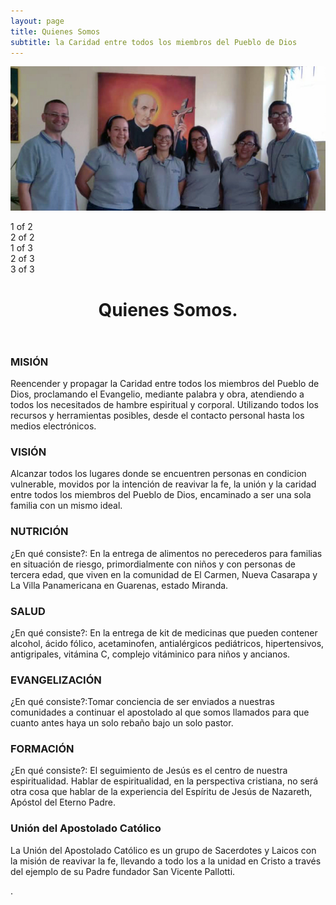 ```yaml
---
layout: page
title: Quienes Somos
subtitle: la Caridad entre todos los miembros del Pueblo de Dios
---
```


![directiva](/assets/img/directiva.jpg)


<div class="container text-center">
  <div class="row">
    <div class="col">
      1 of 2
    </div>
    <div class="col">
      2 of 2
    </div>
  </div>
  <div class="row">
    <div class="col">
      1 of 3
    </div>
    <div class="col">
      2 of 3
    </div>
    <div class="col">
      3 of 3
    </div>
  </div>
</div>


<header class="major"><h1>Quienes Somos.</h1></header>
		
<div class="row">
	
<div class="6u 12u$(small)">
<h3>MISIÓN</h3>
<p>Reencender y propagar la Caridad entre todos los miembros del Pueblo de Dios, proclamando el Evangelio, mediante palabra y obra, atendiendo a todos los necesitados de hambre espiritual y corporal. Utilizando todos los recursos y herramientas posibles, desde el contacto personal hasta los medios electrónicos.</p>
</div>
	
<div class="6u$ 12u$(small)">
<h3>VISIÓN</h3>
<p>Alcanzar todos los lugares donde se encuentren personas en condicion vulnerable, movidos por la intención de reavivar la fe, la unión y la caridad entre todos los miembros del Pueblo de Dios, encaminado a ser una sola familia con un mismo ideal.</p>
</div>

</div><!--/row-->
 
<!-- Break -->
<div class="row">
<div class="4u 12u$(medium)">
<h3>NUTRICIÓN</h3>
<p>¿En qué consiste?: En la entrega de alimentos no perecederos para familias en situación de riesgo, primordialmente con niños y con personas de tercera edad, que viven en la comunidad de El Carmen, Nueva Casarapa y La Villa Panamericana en Guarenas, estado Miranda.</p>
</div>

<div class="4u 12u$(medium)">
<h3>SALUD</h3>
<p>¿En qué consiste?: En la entrega de kit de medicinas que pueden contener alcohol, ácido fólico, acetaminofen, antialérgicos pediátricos, hipertensivos, antigripales, vitámina C, complejo vitáminico para niños y ancianos.</p>
</div>

<div class="4u$ 12u$(medium)">
<h3>EVANGELIZACIÓN</h3>
<p>¿En qué consiste?:Tomar conciencia de ser enviados a nuestras comunidades a continuar el apostolado al que somos llamados para que cuanto antes haya un solo rebaño bajo un solo pastor.</p>
</div>
</div><!--/row-->

<div class="row">
 <div class="4u$ 12u$(medium)">
<h3>FORMACIÓN</h3>
<p>¿En qué consiste?: El seguimiento de Jesús es el centro de nuestra espiritualidad. Hablar de espiritualidad, en la perspectiva cristiana, no será otra cosa que hablar de la experiencia del Espíritu de Jesús de Nazareth, Apóstol del Eterno Padre.</p>
</div>

<div class="4u$ 12u$(medium)">
<h3>Unión del Apostolado Católico</h3>
<p>La Unión del Apostolado Católico es un grupo de Sacerdotes y Laicos con la misión de reavivar la fe, llevando a todo los a la unidad en Cristo a través del ejemplo de su Padre fundador San Vicente Pallotti.</p>
</div>
<div class="4u$ 12u$(medium)">

<p>.</p>
</div>
</div><!--/row-->

